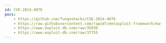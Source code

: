 ```yaml
---
id: CVE-2014-4076
pocs:
    - https://github.com/fungoshacks/CVE-2014-4076
    - https://raw.githubusercontent.com/rapid7/metasploit-framework/master/modules/exploits/windows/local/ms14_070_tcpip_ioctl.rb
    - https://www.exploit-db.com/raw/35936
    - https://www.exploit-db.com/raw/37755
---
```

